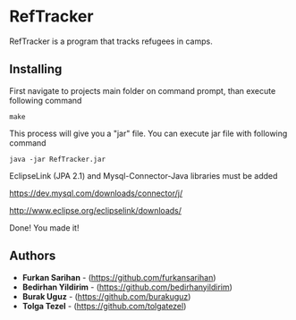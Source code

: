 # RefTracker

RefTracker is a program that tracks refugees in camps.

## Installing

First navigate to projects main folder on command prompt, than execute following command

```
make
```

This process will give you a "jar" file. You can execute jar file with following command

```
java -jar RefTracker.jar
```

EclipseLink (JPA 2.1) and Mysql-Connector-Java libraries must be added

https://dev.mysql.com/downloads/connector/j/

http://www.eclipse.org/eclipselink/downloads/


Done! You made it!


## Authors

* **Furkan Sarihan** - (https://github.com/furkansarihan)
* **Bedirhan Yildirim** - (https://github.com/bedirhanyildirim)
* **Burak Uguz** - (https://github.com/burakuguz)
* **Tolga Tezel** - (https://github.com/tolgatezel)


